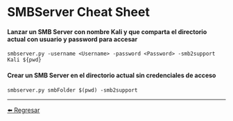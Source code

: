 # SMBServer Cheat Sheet

#### Lanzar un SMB Server con nombre Kali y que comparta el directorio actual con usuario y password para accesar
```
smbserver.py -username <Username> -password <Password> -smb2support Kali ${pwd}
```

#### Crear un SMB Server en el directorio actual sin credenciales de acceso
```
smbserver.py smbFolder $(pwd) -smb2support
```

---

[:arrow_left: Regresar](https://github.com/m4lal0/cheatsheets)